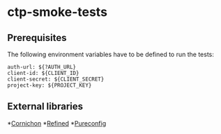 # ctp-smoke-tests

## Prerequisites
The following environment variables have to be defined to run the tests:

```
auth-url: ${?AUTH_URL}
client-id: ${CLIENT_ID}
client-secret: ${CLIENT_SECRET}
project-key: ${PROJECT_KEY}
```

## External libraries
*[Cornichon](https://github.com/agourlay/cornichon)
*[Refined](https://github.com/fthomas/refined)
*[Pureconfig](com.github.pureconfig)




